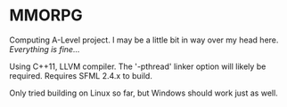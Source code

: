# MMORPG

Computing A-Level project.
I may be a little bit in way over my head here.
*Everything is fine...*

Using C++11, LLVM compiler.  The '-pthread' linker option will likely be required.
Requires SFML 2.4.x to build.

Only tried building on Linux so far, but Windows should work just as well.
